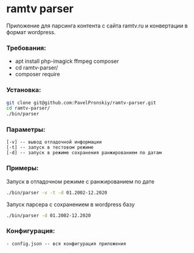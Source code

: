 # ramtv parser

Приложение для парсинга контента с сайта ramtv.ru и конвертации в формат wordpress.

### Требования:

 * apt install php-imagick ffmpeg composer
 * cd ramtv-parser/
 * composer require

### Установка:
```sh
git clone git@github.com:PavelPronskiy/ramtv-parser.git
cd ramtv-parser/
./bin/parser
```
### Параметры:

    [-v] -- вывод отладочной информации
    [-t] -- запуск в тестовом режиме
    [-d] -- запуск в режиме сохранения ранжированием по датам

### Примеры:

Запуск в отладочном режиме с ранжированием по дате
```sh
./bin/parser -v -t -d 01.2002-12.2020
```

Запуск парсера с сохранением в wordpress базу
```sh
./bin/parser -d 01.2002-12.2020
```

### Конфигурация:
    - config.json -- вся конфигурация приложения


